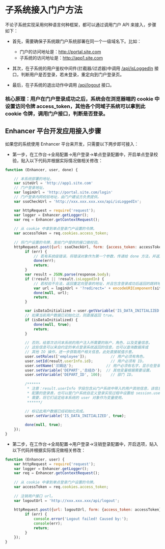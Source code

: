 # 子系统接入门户方法

不论子系统实现采用何种语言何种框架，都可以通过调用门户 API 来接入，步骤如下：

- 首先，需要确保子系统跟门户系统部署在同一个一级域名下。比如：
  - 门户的访问地址是：http://portal.site.com
  - 子系统的访问地址是：http://app1.site.com

- 其次，在子系统的用户鉴权中间件(拦截器/过滤器)中调用 [/api/isLoggedIn](./api.md) 接口，判断用户是否登录，若未登录，重定向到门户登录页。
- 最后，在子系统的退出动作中调用 [/api/logout](./api.md) 接口。

### 核心原理：用户在门户登录成功之后，系统会在浏览器端的 cookie 中设置访问令牌 access_token，其他各个同域子系统可以拿到此 cookie 令牌，调用门户接口，判断是否登录。

## Enhancer 平台开发应用接入步骤

如果您的系统使用 Enhancer 平台来开发，只需要以下两步即可接入：

- 第一步，在工作台->全局配置->用户登录->单点登录配置中，开启单点登录校验，贴入以下代码并根据实际情况做相关修改：

```javascript
function (Enhancer, user, done) {

	// 本系统部署的地址。
	var siteUrl = 'http://app1.site.com'
    // 门户登录地址。
    var loginUrl = 'http://portal.site.com/login'
    // 门户登录内网校验地址，由门户建设方负责提供。
    var ssoCheckUrl = 'http://xxx.xxx.xxx.xxx/api/isLoggedIn';

    var httpRequest = require('request');
    var logger = Enhancer.getLogger();
    var req = Enhancer.getContextRequest();
    
    // 从 cookie 中拿到单点登录门户设置的令牌。
    var accessToken = req.cookies.access_token;
    
    // 将门户设置的令牌，发给门户提供的接口做校验。
    httpRequest.post({url: ssoCheckUrl, form: {access_token: accessToken}}, function(err, response) {
         if (err) {
             // 若有系统级错误，将错误对象作为第一个参数，传递给 done 方法，并返回。
             done(err);
             return;
         }
         var result = JSON.parse(response.body);
         if (!result || !result.isLoggedIn) {
             // 若校验不合法，返回重定向登录的地址，并且包含登录成功后返回的跳转地址。
             var url = loginUrl + '?redirect=' + encodeURIComponent(siteUrl);
             done(null, url);
             return;
         }

         var isDataInitialized = user.getVariable('IS_DATA_INITIALIZED');
         // 如果当前用户数据已初始化过，则直接返回 true。
         if (isDataInitialized) {
             done(null, true);
             return;
         }
         
         // 否则，给首次访问本系统的用户注入所需要的账户，角色，以及变量信息。
         // 这些信息可以来自约定的单点登录系统返回的信息，也可以查询数据库或
         // 其他 IO 操作，进一步获取用户相关信息。此处直接赋值示意。
         user.setRoles(['employee']);  			// 用户必须有角色。
         user.setId(result.userInfo.id);  		// 用户必须有 ID。
         user.setName('兰姆达'); 				// 用户必须有名字，显示在登录状态栏。
         user.setVariable('DEPART','总经办'); 	// 其他变量根据需要设置。
         user.setVariable('DEPART_ID', 100); 	// 部门 ID。
            
         /******
          * 注意：result.userInfo 字段包含从门户系统中带入的用户其他信息，该信息的来源可以是门户系统中
          * 配置的登录表，也可以是门户系统自定义登录实现过程中设置给 session.user 对象的字段。可以根据
          * 需要，将它们设定给本系统的 user 对象作为变量使用。
          ******/
            
         // 标记此用户数据已经初始化完成。
         user.setVariable('IS_DATA_INITIALIZED', true); 

         done(null, true);
    });
}
```

- 第二步，在工作台->全局配置->用户登录->注销登录配置中，开启选项，贴入以下代码并根据实际情况做相关修改：

```javascript
function (Enhancer, user) {
	var httpRequest = require('request');
    var logger = Enhancer.getLogger();
    var req = Enhancer.getContextRequest();
    
    // 从 cookie 中拿到单点登录门户设置的令牌。
    var accessToken = req.cookies.access_token;
 	
 	// 注销用户接口 url。
    var logoutUrl = 'http://xxx.xxx.xxx/api/logout';
    
    httpRequest.post({url: logoutUrl, form: {access_token: accessToken}}, function(err, response) {
         if (err) {
             console.error('Logout failed! Caused by:');
             console(err);
             return;
         }
    });
}

```

